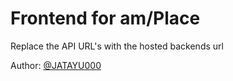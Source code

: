 # Frontend for am/Place
Replace the API URL's with the hosted backends url

Author: [@JATAYU000](https://github.com/JATAYU000)
